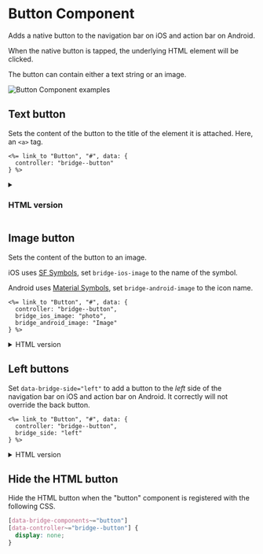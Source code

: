 # Button Component

Adds a native button to the navigation bar on iOS and action bar on Android.

When the native button is tapped, the underlying HTML element will be clicked.

The button can contain either a text string or an image.

![Button Component examples](/resources/screenshots/button.png)

## Text button

Sets the content of the button to the title of the element it is attached. Here, an `<a>` tag.

```erb
<%= link_to "Button", "#", data: {
  controller: "bridge--button"
} %>
```

<details>
<summary><h3>HTML version</h3></summary>

```html
<a href="#" data-controller="bridge--button">Button</a>
```
</details>


## Image button

Sets the content of the button to an image.

iOS uses [SF Symbols](https://developer.apple.com/sf-symbols/), set `bridge-ios-image` to the name of the symbol.

Android uses [Material Symbols](https://fonts.google.com/icons), set `bridge-android-image` to the icon name.

```erb
<%= link_to "Button", "#", data: {
  controller: "bridge--button",
  bridge_ios_image: "photo",
  bridge_android_image: "Image"
} %>
```

<details>
<summary>HTML version</summary>

```html
<a 
    href="#"
    data-controller="bridge--button"
    data-bridge-ios-image="photo"
    data-bridge-android-image="Image"
>Button</a>
```
</details>

## Left buttons

Set `data-bridge-side="left"` to add a button to the *left* side of the navigation bar on iOS and action bar on Android. It correctly will not override the back button.

```erb
<%= link_to "Button", "#", data: {
  controller: "bridge--button",
  bridge_side: "left"
} %>
```

<details>
<summary>HTML version</summary>

```html
<a
    href="#"
    data-controller="bridge--button"
    data-bridge-side="left"
>Button</a>
```
</details>

## Hide the HTML button

Hide the HTML button when the "button" component is registered with the following CSS.

```css
[data-bridge-components~="button"]
[data-controller~="bridge--button"] {
  display: none;
}
```

